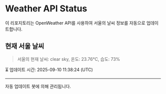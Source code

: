
# Weather API Status

이 리포지토리는 OpenWeather API를 사용하여 서울의 날씨 정보를 자동으로 업데이트합니다.

## 현재 서울 날씨
> 서울의 현재 날씨: clear sky, 온도: 23.76°C, 습도: 73%

⏳ 업데이트 시간: 2025-09-10 11:38:24 (UTC)

---
자동 업데이트 봇에 의해 관리됩니다.
